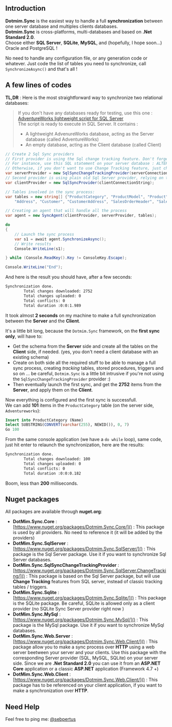 ## Introduction

**Dotmim.Sync** is the easiest way to handle a full **synchronization** between one server database and multiples clients databases.  
**Dotmim.Sync** is cross-platforms, multi-databases and based on **.Net Standard 2.0**.   
Choose either **SQL Server**, **SQLite**, **MySQL**, and (hopefully, I hope soon...) Oracle and PostgreSQL !

No need to handle any configuration file, or any generation code or whatever. Just code the list of tables you need to synchronize, call `SynchronizeAsync()` and that's all !

## A few lines of codes

**TL,DR** : Here is the most straightforward way to synchronize two relational databases:

> If you don't have any databases ready for testing, use this one : [AdventureWorks lightweight script for SQL Server](https://github.com/Mimetis/Dotmim.Sync/blob/master/CreateAdventureWorks.sql)   
> The script is ready to execute in SQL Server. It contains :
> - A lightweight AdvenureWorks database, acting as the Server database (called AdventureWorks)
> - An empty database, acting as the Client database (called Client)



``` cs
// Create 2 Sql Sync providers
// First provider is using the Sql change tracking feature. Don't forget to enable it on your database until running this code !
// For instance, use this SQL statement on your server database : ALTER DATABASE AdventureWorks  SET CHANGE_TRACKING = ON  (CHANGE_RETENTION = 10 DAYS, AUTO_CLEANUP = ON)  
// Otherwise, if you don't want to use Change Tracking feature, just change 'SqlSyncChangeTrackingProvider' to 'SqlSyncProvider'
var serverProvider = new SqlSyncChangeTrackingProvider(serverConnectionString);
// Second provider is using plain old Sql Server provider, relying on triggers and tracking tables to create the sync environment
var clientProvider = new SqlSyncProvider(clientConnectionString);

// Tables involved in the sync process:
var tables = new string[] {"ProductCategory", "ProductModel", "Product",
    "Address", "Customer", "CustomerAddress", "SalesOrderHeader", "SalesOrderDetail" };

// Creating an agent that will handle all the process
var agent = new SyncAgent(clientProvider, serverProvider, tables);

do
{
    // Launch the sync process
    var s1 = await agent.SynchronizeAsync();
    // Write results
    Console.WriteLine(s1);

} while (Console.ReadKey().Key != ConsoleKey.Escape);

Console.WriteLine("End");
```

And here is the result you should have, after a few seconds:

``` cmd
Synchronization done.
        Total changes downloaded: 2752
        Total changes uploaded: 0
        Total conflicts: 0
        Total duration :0:0:1.989
```


It took almost **2 seconds** on my machine to make a full synchronization between the **Server** and the **Client**.  

It's a little bit long, because the `Dotmim.Sync` framework, on the **first sync only**, will have to:
- Get the schema from the **Server** side and create all the tables on the **Client** side, if needed. (yes, you don't need a client database with an existing schema)
- Create on both side all the required stuff to be able to manage a full sync process, creating *tracking* tables, stored procedures, triggers and so on ... be careful, `Dotmim.Sync` is a little bit intrusive if you're not using the `SqlSyncChangeTrackingProvider` provider :)
- Then eventually launch the first sync, and get the **2752** items from the **Server**, and apply them on the **Client**.

Now everything is configured and the first sync is successfull.   
We can add **101** items in the `ProductCategory` table (on the server side, `Adventureworks`):

``` sql
Insert into ProductCategory (Name)
Select SUBSTRING(CONVERT(varchar(255), NEWID()), 0, 7)
Go 100
```
From the same console application (we have a `do while` loop), same code, just hit enter to relaunch the synchronization, here are the results:

``` cmd
Synchronization done.
        Total changes downloaded: 100
        Total changes uploaded: 0
        Total conflicts: 0
        Total duration :0:0:0.182
```

Boom, less than **200** milliseconds. 

## Nuget packages

All packages are available through **nuget.org**:

* **DotMim.Sync.Core** : [https://www.nuget.org/packages/Dotmim.Sync.Core/]() : This package is used by all providers. No need to reference it (it will be added by the providers)
* **DotMim.Sync.SqlServer** : [https://www.nuget.org/packages/Dotmim.Sync.SqlServer/]() : This package is the Sql Server package. Use it if you want to synchronize Sql Server databases.
* **DotMim.Sync.SqlSyncChangeTrackingProvider** : [https://www.nuget.org/packages/Dotmim.Sync.SqlServer.ChangeTracking/]() : This package is based on the Sql Server package, but will use **Change Tracking** features from SQL server, instead of classic tracking tables / triggers.
* **DotMim.Sync.Sqlite** : [https://www.nuget.org/packages/Dotmim.Sync.Sqlite/]() : This package is the SQLite package. Be careful, SQLite is allowed only as a client provider (no SQLite Sync Server provider right now )
* **DotMim.Sync.MySql** : [https://www.nuget.org/packages/Dotmim.Sync.MySql/]() : This package is the MySql package. Use it if you want to synchronize MySql databases.
* **DotMim.Sync.Web.Server** : [https://www.nuget.org/packages/Dotmim.Sync.Web.Client/]() : This package allow you to make a sync process over **HTTP** using a web server beetween your server and your clients. Use this package with the corresponding Server provider (SQL, MySQL, SQLite) on your server side. Since we are **.Net Standard 2.0** you can use it from an **ASP.NET Core** application or a classic **ASP.NET** application (Framework 4.7 +)
* **DotMim.Sync.Web.Client** : [https://www.nuget.org/packages/Dotmim.Sync.Web.Client/]() : This package has to be referenced on your client application, if you want to make a synchronization over **HTTP**.

## Need Help

Feel free to ping me: [@sebpertus](http://www.twitter.com/sebpertus)
